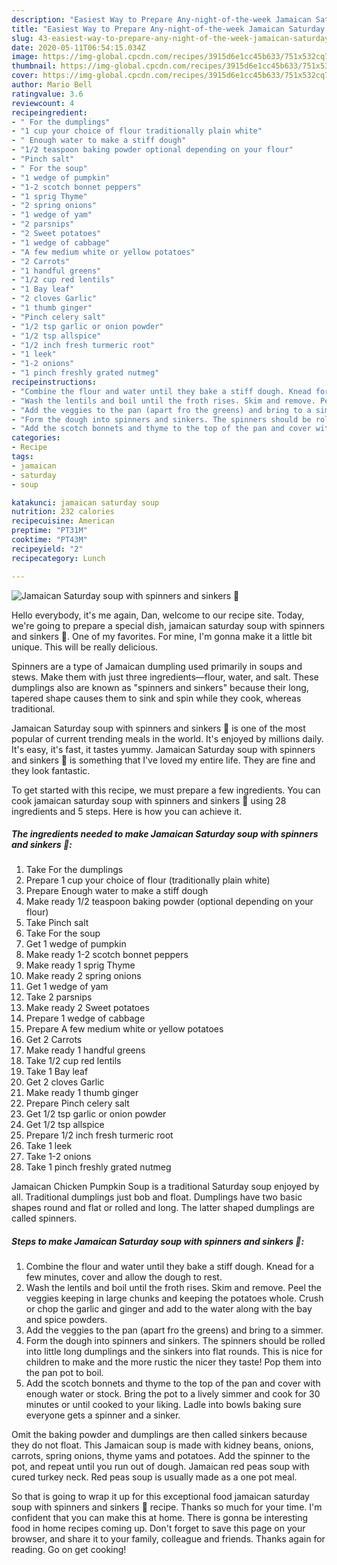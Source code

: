 ```yaml
---
description: "Easiest Way to Prepare Any-night-of-the-week Jamaican Saturday soup with spinners and sinkers 🌱"
title: "Easiest Way to Prepare Any-night-of-the-week Jamaican Saturday soup with spinners and sinkers 🌱"
slug: 43-easiest-way-to-prepare-any-night-of-the-week-jamaican-saturday-soup-with-spinners-and-sinkers
date: 2020-05-11T06:54:15.034Z
image: https://img-global.cpcdn.com/recipes/3915d6e1cc45b633/751x532cq70/jamaican-saturday-soup-with-spinners-and-sinkers-🌱-recipe-main-photo.jpg
thumbnail: https://img-global.cpcdn.com/recipes/3915d6e1cc45b633/751x532cq70/jamaican-saturday-soup-with-spinners-and-sinkers-🌱-recipe-main-photo.jpg
cover: https://img-global.cpcdn.com/recipes/3915d6e1cc45b633/751x532cq70/jamaican-saturday-soup-with-spinners-and-sinkers-🌱-recipe-main-photo.jpg
author: Mario Bell
ratingvalue: 3.6
reviewcount: 4
recipeingredient:
- " For the dumplings"
- "1 cup your choice of flour traditionally plain white"
- " Enough water to make a stiff dough"
- "1/2 teaspoon baking powder optional depending on your flour"
- "Pinch salt"
- " For the soup"
- "1 wedge of pumpkin"
- "1-2 scotch bonnet peppers"
- "1 sprig Thyme"
- "2 spring onions"
- "1 wedge of yam"
- "2 parsnips"
- "2 Sweet potatoes"
- "1 wedge of cabbage"
- "A few medium white or yellow potatoes"
- "2 Carrots"
- "1 handful greens"
- "1/2 cup red lentils"
- "1 Bay leaf"
- "2 cloves Garlic"
- "1 thumb ginger"
- "Pinch celery salt"
- "1/2 tsp garlic or onion powder"
- "1/2 tsp allspice"
- "1/2 inch fresh turmeric root"
- "1 leek"
- "1-2 onions"
- "1 pinch freshly grated nutmeg"
recipeinstructions:
- "Combine the flour and water until they bake a stiff dough. Knead for a few minutes, cover and allow the dough to rest."
- "Wash the lentils and boil until the froth rises. Skim and remove. Peel the veggies keeping in large chunks and keeping the potatoes whole. Crush or chop the garlic and ginger and add to the water along with the bay and spice powders."
- "Add the veggies to the pan (apart fro the greens) and bring to a simmer."
- "Form the dough into spinners and sinkers. The spinners should be rolled into little long dumplings and the sinkers into flat rounds. This is nice for children to make and the more rustic the nicer they taste! Pop them into the pan pot to boil."
- "Add the scotch bonnets and thyme to the top of the pan and cover with enough water or stock. Bring the pot to a lively simmer and cook for 30 minutes or until cooked to your liking. Ladle into bowls baking sure everyone gets a spinner and a sinker."
categories:
- Recipe
tags:
- jamaican
- saturday
- soup

katakunci: jamaican saturday soup 
nutrition: 232 calories
recipecuisine: American
preptime: "PT31M"
cooktime: "PT43M"
recipeyield: "2"
recipecategory: Lunch

---
```



![Jamaican Saturday soup with spinners and sinkers 🌱](https://img-global.cpcdn.com/recipes/3915d6e1cc45b633/751x532cq70/jamaican-saturday-soup-with-spinners-and-sinkers-🌱-recipe-main-photo.jpg)

Hello everybody, it's me again, Dan, welcome to our recipe site. Today, we're going to prepare a special dish, jamaican saturday soup with spinners and sinkers 🌱. One of my favorites. For mine, I'm gonna make it a little bit unique. This will be really delicious.

Spinners are a type of Jamaican dumpling used primarily in soups and stews. Make them with just three ingredients—flour, water, and salt. These dumplings also are known as &#34;spinners and sinkers&#34; because their long, tapered shape causes them to sink and spin while they cook, whereas traditional.

Jamaican Saturday soup with spinners and sinkers 🌱 is one of the most popular of current trending meals in the world. It's enjoyed by millions daily. It's easy, it's fast, it tastes yummy. Jamaican Saturday soup with spinners and sinkers 🌱 is something that I've loved my entire life. They are fine and they look fantastic.


To get started with this recipe, we must prepare a few ingredients. You can cook jamaican saturday soup with spinners and sinkers 🌱 using 28 ingredients and 5 steps. Here is how you can achieve it.

<!--inarticleads1-->

##### The ingredients needed to make Jamaican Saturday soup with spinners and sinkers 🌱:

1. Take  For the dumplings
1. Prepare 1 cup your choice of flour (traditionally plain white)
1. Prepare  Enough water to make a stiff dough
1. Make ready 1/2 teaspoon baking powder (optional depending on your flour)
1. Take Pinch salt
1. Take  For the soup
1. Get 1 wedge of pumpkin
1. Make ready 1-2 scotch bonnet peppers
1. Make ready 1 sprig Thyme
1. Make ready 2 spring onions
1. Get 1 wedge of yam
1. Take 2 parsnips
1. Make ready 2 Sweet potatoes
1. Prepare 1 wedge of cabbage
1. Prepare A few medium white or yellow potatoes
1. Get 2 Carrots
1. Make ready 1 handful greens
1. Take 1/2 cup red lentils
1. Take 1 Bay leaf
1. Get 2 cloves Garlic
1. Make ready 1 thumb ginger
1. Prepare Pinch celery salt
1. Get 1/2 tsp garlic or onion powder
1. Get 1/2 tsp allspice
1. Prepare 1/2 inch fresh turmeric root
1. Take 1 leek
1. Take 1-2 onions
1. Take 1 pinch freshly grated nutmeg


Jamaican Chicken Pumpkin Soup is a traditional Saturday soup enjoyed by all. Traditional dumplings just bob and float. Dumplings have two basic shapes round and flat or rolled and long. The latter shaped dumplings are called spinners. 

<!--inarticleads2-->

##### Steps to make Jamaican Saturday soup with spinners and sinkers 🌱:

1. Combine the flour and water until they bake a stiff dough. Knead for a few minutes, cover and allow the dough to rest.
1. Wash the lentils and boil until the froth rises. Skim and remove. Peel the veggies keeping in large chunks and keeping the potatoes whole. Crush or chop the garlic and ginger and add to the water along with the bay and spice powders.
1. Add the veggies to the pan (apart fro the greens) and bring to a simmer.
1. Form the dough into spinners and sinkers. The spinners should be rolled into little long dumplings and the sinkers into flat rounds. This is nice for children to make and the more rustic the nicer they taste! Pop them into the pan pot to boil.
1. Add the scotch bonnets and thyme to the top of the pan and cover with enough water or stock. Bring the pot to a lively simmer and cook for 30 minutes or until cooked to your liking. Ladle into bowls baking sure everyone gets a spinner and a sinker.


Omit the baking powder and dumplings are then called sinkers because they do not float. This Jamaican soup is made with kidney beans, onions, carrots, spring onions, thyme yams and potatoes. Add the spinner to the pot, and repeat until you run out of dough. Jamaican red peas soup with cured turkey neck. Red peas soup is usually made as a one pot meal. 

So that is going to wrap it up for this exceptional food jamaican saturday soup with spinners and sinkers 🌱 recipe. Thanks so much for your time. I'm confident that you can make this at home. There is gonna be interesting food in home recipes coming up. Don't forget to save this page on your browser, and share it to your family, colleague and friends. Thanks again for reading. Go on get cooking!
